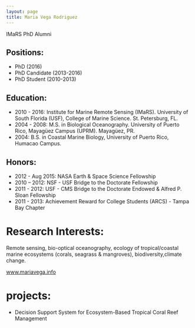 ```yaml
---
layout: page
title: Maria Vega Rodriguez
---
```


IMaRS PhD Alumni

## Positions:
* PhD (2016)
* PhD Candidate (2013-2016)
* PhD Student (2010-2013)

## Education:
* 2010 - 2016: Institute for Marine Remote Sensing (IMaRS). University of South Florida (USF), College of Marine Science. St. Petersburg, FL.
* 2004 - 2008: M.S. in Biological Oceanography. University of Puerto Rico, Mayagüez Campus (UPRM). Mayagüez, PR.
* 2004: B.S. in Coastal Marine Biology, University of Puerto Rico, Humacao Campus.

## Honors:
* 2012 - Aug 2015: NASA Earth & Space Science Fellowship
* 2010 – 2012: NSF - USF Bridge to the Doctorate Fellowship
* 2011 - 2012: USF - CMS Bridge to the Doctorate Endowed & Alfred P. Sloan Fellowship
* 2011 - 2013: Achievement Reward for College Students (ARCS) - Tampa Bay Chapter

# Research Interests:

Remote sensing, bio-optical oceanography, ecology of tropical/coastal marine ecosystems (corals, seagrass & mangroves), biodiversity,climate change.

www.mariavega.info

# projects:
* Decision Support System for Ecosystem-Based Tropical Coral Reef Management
